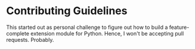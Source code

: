 # Contributing Guidelines

This started out as personal challenge to figure out how to build a feature-complete extension module for Python.
Hence, I won't be accepting pull requests. Probably.
